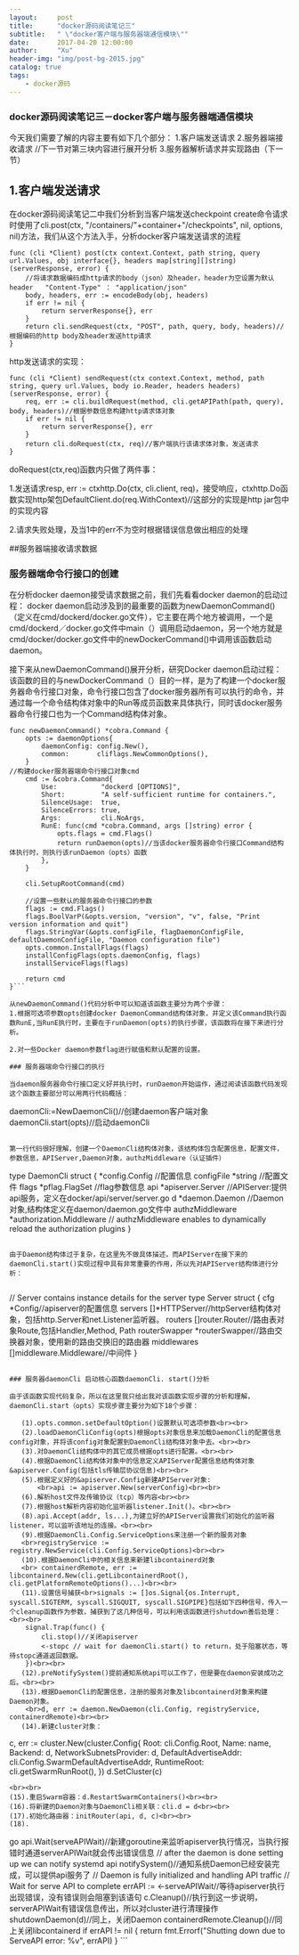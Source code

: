 ```yaml
---
layout:     post
title:      "docker源码阅读笔记三"
subtitle:   " \"docker客户端与服务器端通信模块\""
date:       2017-04-20 12:00:00
author:     "Xu"
header-img: "img/post-bg-2015.jpg"
catalog: true
tags:
    - docker源码
---
```

### docker源码阅读笔记三－docker客户端与服务器端通信模块

今天我们需要了解的内容主要有如下几个部分：
1.客户端发送请求
2.服务器端接收请求
//下一节对第三块内容进行展开分析
3.服务器解析请求并实现路由（下一节）

## 1.客户端发送请求

在docker源码阅读笔记二中我们分析到当客户端发送checkpoint create命令请求时使用了cli.post(ctx, "/containers/"+container+"/checkpoints", nil, options, nil)方法，我们从这个方法入手，分析docker客户端发送请求的流程

```
func (cli *Client) post(ctx context.Context, path string, query url.Values, obj interface{}, headers map[string][]string) (serverResponse, error) {
    //将请求数据编码成http请求的body（json）及header，header为空设置为默认header   "Content-Type" ： "application/json"
	body, headers, err := encodeBody(obj, headers)
	if err != nil {
		return serverResponse{}, err
	}
	return cli.sendRequest(ctx, "POST", path, query, body, headers)//根据编码的http body及header发送http请求
}
```

http发送请求的实现：

```
func (cli *Client) sendRequest(ctx context.Context, method, path string, query url.Values, body io.Reader, headers headers) (serverResponse, error) {
	req, err := cli.buildRequest(method, cli.getAPIPath(path, query), body, headers)//根据参数信息构建http请求体对象
	if err != nil {
		return serverResponse{}, err
	}
	return cli.doRequest(ctx, req)//客户端执行该请求体对象，发送请求
}
```

doRequest(ctx,req)函数内只做了两件事：

1.发送请求resp, err := ctxhttp.Do(ctx, cli.client, req)，接受响应，ctxhttp.Do函数实现http架包DefaultClient.do(req.WithContext)//这部分的实现是http jar包中的实现内容

2.请求失败处理，及当1中的err不为空时根据错误信息做出相应的处理


##服务器端接收请求数据

### 服务器端命令行接口的创建

   在分析docker daemon接受请求数据之前，我们先看看docker daemon的启动过程：
docker daemon启动涉及到的最重要的函数为newDaemonCommand()（定义在cmd/dockerd/docker.go文件），它主要在两个地方被调用，一个是cmd/dockerd／docker.go文件中main（）调用启动daemon，另一个地方就是cmd/docker/docker.go文件中的newDockerCommand()中调用该函数启动daemon。

接下来从newDaemonCommand()展开分析，研究Docker daemon启动过程：
该函数的目的与newDockerCommand（）目的一样，是为了构建一个docker服务器命令行接口对象，命令行接口包含了docker服务器所有可以执行的命令，并通过每一个命令结构体对象中的Run等成员函数来具体执行，同时该docker服务器命令行接口也为一个Command结构体对象。

```
func newDaemonCommand() *cobra.Command {
	opts := daemonOptions{
		daemonConfig: config.New(),
		common:       cliflags.NewCommonOptions(),
	}
//构建docker服务器端命令行接口对象cmd
	cmd := &cobra.Command{
		Use:           "dockerd [OPTIONS]",
		Short:         "A self-sufficient runtime for containers.",
		SilenceUsage:  true,
		SilenceErrors: true,
		Args:          cli.NoArgs,
		RunE: func(cmd *cobra.Command, args []string) error {
			opts.flags = cmd.Flags()
			return runDaemon(opts)//当该docker服务器命令行接口Command结构体执行时，则执行该runDaemon（opts）函数
		},
	}
	
	cli.SetupRootCommand(cmd)
    
    //设置一些默认的服务器命令行接口的参数
	flags := cmd.Flags()
	flags.BoolVarP(&opts.version, "version", "v", false, "Print version information and quit")
	flags.StringVar(&opts.configFile, flagDaemonConfigFile, defaultDaemonConfigFile, "Daemon configuration file")
	opts.common.InstallFlags(flags)
	installConfigFlags(opts.daemonConfig, flags)
	installServiceFlags(flags)

	return cmd
}```

从newDaemonCommand()代码分析中可以知道该函数主要分为两个步骤：
1.根据可选项参数opts创建docker DaemonCommand结构体对象，并定义该Command执行函数RunE,当RunE执行时，主要在于runDaemon(opts)的执行步骤，该函数将在接下来进行分析。

2.对一些Docker daemon参数flag进行赋值和默认配置的设置。

### 服务器端命令行接口的执行

当daemon服务器命令行接口定义好并执行时，runDaemon开始运作，通过阅读该函数代码发现这个函数主要部分可以用两行代码概括：

```
   daemonCli:=NewDaemonCli()//创建daemon客户端对象
   daemonCli.start(opts)//启动daemonCli
```

第一行代码很好理解，创建一个DaemonCli结构体对象，该结构体包含配置信息，配置文件，参数信息，APIServer,Daemon对象，authzMiddleware（认证插件）

```
   type DaemonCli struct {
	*config.Config  //配置信息
	configFile *string //配置文件
	flags      *pflag.FlagSet  //flag参数信息
	api             *apiserver.Server //APIServer:提供api服务，定义在docker/api/server/server.go
	d               *daemon.Daemon  //Daemon对象,结构体定义在daemon/daemon.go文件中
	authzMiddleware *authorization.Middleware // authzMiddleware enables to dynamically reload the authorization plugins
}
```

由于Daemon结构体过于复杂，在这里先不做具体描述，而APIServer在接下来的daemonCli.start()实现过程中具有非常重要的作用，所以先对APIServer结构体进行分析：
 
```
 // Server contains instance details for the server
type Server struct {
	cfg           *Config//apiserver的配置信息
	servers       []*HTTPServer//httpServer结构体对象，包括http.Server和net.Listener监听器。
	routers       []router.Router//路由表对象Route,包括Handler,Method, Path
	routerSwapper *routerSwapper//路由交换器对象，使用新的路由交换旧的路由器
	middlewares   []middleware.Middleware//中间件
}
```

### 服务器daemonCli 启动核心函数daemonCli. start()分析

由于该函数实现代码复杂，所以在这里我只给出我对该函数实现步骤的分析和理解，daemonCli.start（opts）实现步骤主要分为如下18个步骤：
  
   (1).opts.common.setDefaultOption()设置默认可选项参数<br><br>
   (2).loadDaemonCliConfig(opts)根据opts对象信息来加载DaemonCli的配置信息config对象，并将该config对象配置到DaemonCli结构体对象中去。<br><br>
   (3).对DaemonCli结构体中的其它成员根据opts进行配置。<br><br>
   (4).根据DaemonCli结构体对象中的信息定义APIServer配置信息结构体对象&apiserver.Config(包括tls传输层协议信息)<br><br>
   (5).根据定义好的&apiserver.Config新建APIServer对象:
       <br>api := apiserver.New(serverConfig)<br><br>
   (6).解析host文件及传输协议（tcp）等内容<br><br>
   (7).根据host解析内容初始化监听器listener.Init()。<br><br>
   (8).api.Accept(addr, ls...),为建立好的APIServer设置我们初始化的监听器listener，可以监听该地址的连接。<br><br>
   (9).根据DaemonCli.Config.ServiceOptions来注册一个新的服务对象
   <br>registryService := registry.NewService(cli.Config.ServiceOptions)<br><br>
   (10).根据DaemonCli中的相关信息来新建libcontainerd对象
   <br>	containerdRemote, err := libcontainerd.New(cli.getLibcontainerdRoot(), cli.getPlatformRemoteOptions()...)<br><br>
   (11).设置信号捕获<br>signals := []os.Signal{os.Interrupt, syscall.SIGTERM, syscall.SIGQUIT, syscall.SIGPIPE}包括如下四种信号，传入一个cleanup函数作为参数，捕获到了这几种信号，可以利用该函数进行shutdown善后处理：<br><br>
    signal.Trap(func() {
		cli.stop()//关闭apiserver
		<-stopc // wait for daemonCli.start() to return，处于阻塞状态，等待stopc通道返回数据。
	})<br><br>
   (12).preNotifySystem()提前通知系统api可以工作了，但是要在daemon安装成功之后。<br><br>
   (13).根据DaemonCli的配置信息，注册的服务对象及libcontainerd对象来构建Daemon对象。
  	<br>d, err := daemon.NewDaemon(cli.Config, registryService, containerdRemote)<br><br>
   (14).新建cluster对象：
   ```
   c, err := cluster.New(cluster.Config{
		Root:                   cli.Config.Root,
		Name:                   name,
		Backend:                d,
		NetworkSubnetsProvider: d,
		DefaultAdvertiseAddr:   cli.Config.SwarmDefaultAdvertiseAddr,
		RuntimeRoot:            cli.getSwarmRunRoot(),
	})
   d.SetCluster(c)
   ```
   <br><br>
   (15).重启Swarm容器：d.RestartSwarmContainers()<br><br>
   (16).将新建的Daemon对象与DaemonCli相关联：cli.d = d<br><br>
   (17).初始化路由器：initRouter(api, d, c)<br><br>
   (18).
   
   ```
   go api.Wait(serveAPIWait)//新建goroutine来监听apiserver执行情况，当执行报错时通道serverAPIWait就会传出错误信息
   // after the daemon is done setting up we can notify systemd api
	notifySystem()//通知系统Daemon已经安装完成，可以提供api服务了
	// Daemon is fully initialized and handling API traffic
	// Wait for serve API to complete
	errAPI := <-serveAPIWait//等待apiserver执行出现错误，没有错误则会阻塞到该语句
	c.Cleanup()//执行到这一步说明，serverAPIWait有错误信息传出，所以对cluster进行清理操作
	shutdownDaemon(d)//同上，关闭Daemon
	containerdRemote.Cleanup()//同上关闭libcontainerd
	if errAPI != nil {
		return fmt.Errorf("Shutting down due to ServeAPI error: %v", errAPI)
	}
	```
  
